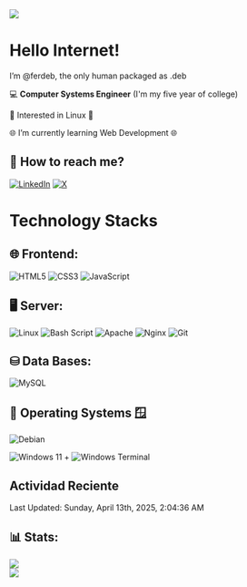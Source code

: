 <img src="https://capsule-render.vercel.app/api?type=waving&height=300&color=gradient&text=Fernando%20Diaz&textBg=false&animation=blink&section=header">

# Hello Internet!

I’m @ferdeb, the only human packaged as .deb

:computer: **Computer Systems Engineer** (I'm my five year of college)

🐧 Interested in Linux 🐧

🌐 I’m currently learning Web Development 🌐

## 🧭 How to reach me?
[![LinkedIn](https://img.shields.io/badge/LinkedIn-%230077B5.svg?logo=linkedin&logoColor=white)](https://linkedin.com/in/fernando-diaz-) [![X](https://img.shields.io/badge/X-black.svg?logo=X&logoColor=white)](https://x.com/_ferdeb)

# Technology Stacks

## 🌐 Frontend:
![HTML5](https://img.shields.io/badge/html5-%23E34F26.svg?style=for-the-badge&logo=html5&logoColor=white) ![CSS3](https://img.shields.io/badge/css3-%231572B6.svg?style=for-the-badge&logo=css3&logoColor=white) ![JavaScript](https://img.shields.io/badge/javascript-%23323330.svg?style=for-the-badge&logo=javascript&logoColor=%23F7DF1E) 

## 🖥 Server:
![Linux](https://img.shields.io/badge/Linux-FCC624?style=for-the-badge&logo=linux&logoColor=black) ![Bash Script](https://img.shields.io/badge/bash_script-%23121011.svg?style=for-the-badge&logo=gnu-bash&logoColor=white) ![Apache](https://img.shields.io/badge/apache-%23D42029.svg?style=for-the-badge&logo=apache&logoColor=white) ![Nginx](https://img.shields.io/badge/nginx-%23009639.svg?style=for-the-badge&logo=nginx&logoColor=white) ![Git](https://img.shields.io/badge/git-%23F05033.svg?style=for-the-badge&logo=git&logoColor=white) 

## ⛁ Data Bases:
![MySQL](https://img.shields.io/badge/mysql-4479A1.svg?style=for-the-badge&logo=mysql&logoColor=white)

## 🐧 Operating Systems 🪟
![Debian](https://img.shields.io/badge/Debian-D70A53?style=for-the-badge&logo=debian&logoColor=white)

![Windows 11](https://img.shields.io/badge/Windows%2011-%230079d5.svg?style=for-the-badge&logo=Windows%2011&logoColor=white) 
+
![Windows Terminal](https://img.shields.io/badge/Windows%20Terminal-%234D4D4D.svg?style=for-the-badge&logo=windows-terminal&logoColor=white) 

## Actividad Reciente
<!--RECENT_ACTIVITY:start-->
<!--RECENT_ACTIVITY:end-->
<!--RECENT_ACTIVITY:last_update-->
Last Updated: Sunday, April 13th, 2025, 2:04:36 AM
<!--RECENT_ACTIVITY:last_update_end-->

## 📊 Stats:
![](https://github-readme-stats.vercel.app/api?username=ferdeb&theme=dark&hide_border=false&include_all_commits=false&count_private=false)<br/>
![](https://github-readme-streak-stats.herokuapp.com/?user=ferdeb&theme=dark&hide_border=false)